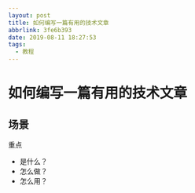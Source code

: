 ```yaml
---
layout: post
title: 如何编写一篇有用的技术文章
abbrlink: 3fe6b393
date: 2019-08-11 18:27:53
tags:
  - 教程
---
```


# 如何编写一篇有用的技术文章

## 场景

重点

- 是什么？
- 怎么做？
- 怎么用？
